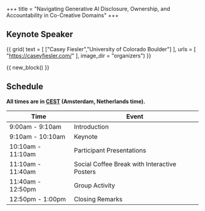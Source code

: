 +++
title = "Navigating Generative AI Disclosure, Ownership, and Accountability in Co-Creative Domains"
+++



## Keynote Speaker 

{{ grid(
    text = [
        ["Casey Fiesler","University of Colorado Boulder"]
    ],
    urls = [
        "https://caseyfiesler.com/"
    ],
    image_dir = "organizers") }}

{{ new_block() }}

## Schedule 

**All times are in [CEST](https://time.is/Amsterdam) (Amsterdam, Netherlands time).**

| Time             | Event            |
| ---------------- | ---------------- |
| 9:00am - 9:10am | Introduction     |
| 9:10am - 10:10am  | Keynote        |
| 10:10am - 11:10am  | Participant Presentations       |
| 11:10am - 11:40am  | Social Coffee Break with Interactive Posters |
| 11:40am - 12:50pm  | Group Activity |
| 12:50pm - 1:00pm  | Closing Remarks |


<!-- {{ new_block() }} -->






<!-- ## Participant Presentations

{{ table(
    data = "papers.csv", 
    columns = ["Title","Authors"],
    button_names = ["paper","poster"], 
    button_data_columns = [3,4], 
    button_output_columns = [1,1]) }}



{{ new_block() }} -->